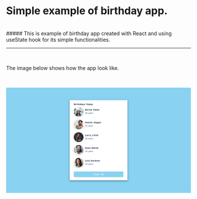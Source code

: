 # Simple example of birthday app.

</br>
##### This is example of birthday app created with React and using useState hook for its simple functionalities.

---

</br>
<p> The image below shows how the app look like. </p>

</br>

![image](./public/assets/birthday-app.jpg)
